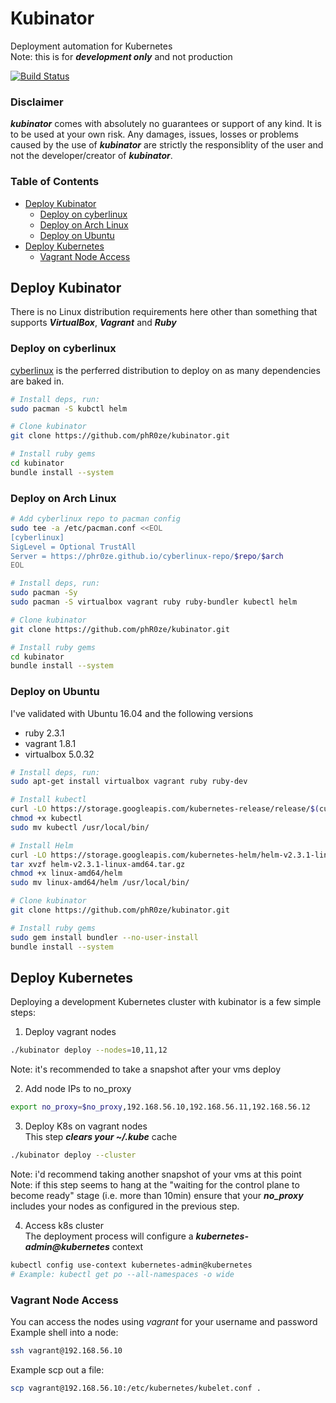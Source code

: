 # Kubinator
Deployment automation for Kubernetes  
Note: this is for ***development only*** and not production

[![Build Status](https://travis-ci.org/phR0ze/kubinator.svg)](https://travis-ci.org/phR0ze/kubinator)

### Disclaimer
***kubinator*** comes with absolutely no guarantees or support of any kind. It is to be used at
your own risk.  Any damages, issues, losses or problems caused by the use of ***kubinator*** are
strictly the responsiblity of the user and not the developer/creator of ***kubinator***.

### Table of Contents
* [Deploy Kubinator](#deploy-kubinator)
  * [Deploy on cyberlinux](#deploy-on-cyberlinux)
  * [Deploy on Arch Linux](#deploy-on-arch-linux)
  * [Deploy on Ubuntu](#deploy-on-ubuntu)
* [Deploy Kubernetes](#deploy-kubernetes)
  * [Vagrant Node Access](#vagrant-node-access)
 
## Deploy Kubinator <a name="deploy-kubinator"/></a>
There is no Linux distribution requirements here other than something that supports
***VirtualBox***, ***Vagrant*** and ***Ruby***

### Deploy on cyberlinux <a name="deploy-on-cyberlinux"/></a>
[cyberlinux](http://github.com/phR0ze/cyberlinux) is the perferred distribution to deploy on as many
dependencies are baked in.

```bash
# Install deps, run:
sudo pacman -S kubctl helm

# Clone kubinator
git clone https://github.com/phR0ze/kubinator.git

# Install ruby gems
cd kubinator
bundle install --system
```

### Deploy on Arch Linux <a name="deploy-on-arch-linux"/></a>
```bash
# Add cyberlinux repo to pacman config
sudo tee -a /etc/pacman.conf <<EOL
[cyberlinux]
SigLevel = Optional TrustAll
Server = https://phr0ze.github.io/cyberlinux-repo/$repo/$arch
EOL

# Install deps, run:
sudo pacman -Sy
sudo pacman -S virtualbox vagrant ruby ruby-bundler kubectl helm

# Clone kubinator
git clone https://github.com/phR0ze/kubinator.git

# Install ruby gems
cd kubinator
bundle install --system
```

### Deploy on Ubuntu <a name="deploy-on-unbutu"/></a>
I've validated with Ubuntu 16.04 and the following versions

* ruby 2.3.1
* vagrant 1.8.1
* virtualbox 5.0.32

```bash
# Install deps, run:
sudo apt-get install virtualbox vagrant ruby ruby-dev

# Install kubectl
curl -LO https://storage.googleapis.com/kubernetes-release/release/$(curl -s https://storage.googleapis.com/kubernetes-release/release/stable.txt)/bin/linux/amd64/kubectl
chmod +x kubectl
sudo mv kubectl /usr/local/bin/

# Install Helm
curl -LO https://storage.googleapis.com/kubernetes-helm/helm-v2.3.1-linux-amd64.tar.gz
tar xvzf helm-v2.3.1-linux-amd64.tar.gz
chmod +x linux-amd64/helm
sudo mv linux-amd64/helm /usr/local/bin/

# Clone kubinator
git clone https://github.com/phR0ze/kubinator.git

# Install ruby gems
sudo gem install bundler --no-user-install
bundle install --system
```

## Deploy Kubernetes <a name="deploy-kubernetes"/></a>
Deploying a development Kubernetes cluster with kubinator is a few simple steps:

1. Deploy vagrant nodes
  ```bash
  ./kubinator deploy --nodes=10,11,12
  ```
  Note: it's recommended to take a snapshot after your vms deploy

2. Add node IPs to no_proxy  
  ```bash
  export no_proxy=$no_proxy,192.168.56.10,192.168.56.11,192.168.56.12
  ```

3. Deploy K8s on vagrant nodes  
  This step ***clears your ~/.kube*** cache
  ```bash
  ./kubinator deploy --cluster
  ```
  Note: i'd recommend taking another snapshot of your vms at this point
  Note: if this step seems to hang at the "waiting for the control plane
  to become ready" stage (i.e. more than 10min) ensure that your
  ***no_proxy*** includes your nodes as configured in the previous step.

4. Access k8s cluster  
  The deployment process will configure a ***kubernetes-admin@kubernetes*** context
  ```bash
  kubectl config use-context kubernetes-admin@kubernetes
  # Example: kubectl get po --all-namespaces -o wide
  ```

### Vagrant Node Access
You can access the nodes using *vagrant* for your username and password  
Example shell into a node:
```bash
ssh vagrant@192.168.56.10
```

Example scp out a file:
```bash
scp vagrant@192.168.56.10:/etc/kubernetes/kubelet.conf .
```

<!-- 
vim: ts=2:sw=2:sts=2
-->
